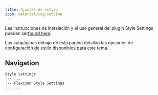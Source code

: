 ```yaml
---
title: Ajustes de estilo
icon: material/cog-outline
---
```


Las instrucciones de instalación y el uso general del plugin Style Settings pueden
ser[found here](https://github.com/mgmeyers/obsidian-style-settings).

Las subpáginas debajo de esta página detallan las opciones de configuración de estilo disponibles para
este tema.

## Navigation

```md
Style Settings
|-- ...
|-- Flexcyon Style Settings
|-- ...
```
